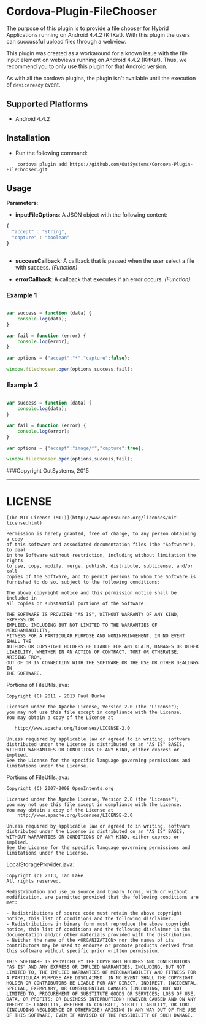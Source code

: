 # Cordova-Plugin-FileChooser

The purpose of this plugin is to provide a file chooser for Hybrid Applications running on Android 4.4.2 (KitKat). With this plugin the users can succussful upload files through a webview.

This plugin was created as a workaround for a known issue with the file input element on webviews running on Android 4.4.2 (KitKat). Thus, we recommend you to only use this plugin for that Android version.

As with all the cordova plugins, the plugin isn't available until the execution of `deviceready` event.

## Supported Platforms

- Android 4.4.2

## Installation
- Run the following command:

```shell
    cordova plugin add https://github.com/OutSystems/Cordova-Plugin-FileChooser.git	
``` 

## Usage

__Parameters__:

- __inputFileOptions__: A JSON object with the following content:

```javascript
{
  "accept" : "string",
  "capture" : "boolean"
}
 
```

- __successCallback__: A callback that is passed when the user select a file with success. _(Function)_

- __errorCallback__: A callback that executes if an error occurs. _(Function)_


### Example 1

```javascript

var success = function (data) {
    console.log(data);
}

var fail = function (error) {
    console.log(error);
}

var options = {"accept":"*","capture":false};

window.filechooser.open(options,success,fail);

```

### Example 2

```javascript

var success = function (data) {
    console.log(data);
}

var fail = function (error) {
    console.log(error);
}

var options = {"accept":"image/*","capture":true};

window.filechooser.open(options,success,fail);

```

###Copyright OutSystems, 2015

---

LICENSE
=======


    [The MIT License (MIT)](http://www.opensource.org/licenses/mit-license.html)

    Permission is hereby granted, free of charge, to any person obtaining a copy
    of this software and associated documentation files (the "Software"), to deal
    in the Software without restriction, including without limitation the rights
    to use, copy, modify, merge, publish, distribute, sublicense, and/or sell
    copies of the Software, and to permit persons to whom the Software is
    furnished to do so, subject to the following conditions:

    The above copyright notice and this permission notice shall be included in
    all copies or substantial portions of the Software.

    THE SOFTWARE IS PROVIDED "AS IS", WITHOUT WARRANTY OF ANY KIND, EXPRESS OR
    IMPLIED, INCLUDING BUT NOT LIMITED TO THE WARRANTIES OF MERCHANTABILITY,
    FITNESS FOR A PARTICULAR PURPOSE AND NONINFRINGEMENT. IN NO EVENT SHALL THE
    AUTHORS OR COPYRIGHT HOLDERS BE LIABLE FOR ANY CLAIM, DAMAGES OR OTHER
    LIABILITY, WHETHER IN AN ACTION OF CONTRACT, TORT OR OTHERWISE, ARISING FROM,
    OUT OF OR IN CONNECTION WITH THE SOFTWARE OR THE USE OR OTHER DEALINGS IN
    THE SOFTWARE.


Portions of FileUtils.java:

    Copyright (C) 2011 - 2013 Paul Burke

    Licensed under the Apache License, Version 2.0 (the "License");
    you may not use this file except in compliance with the License.
    You may obtain a copy of the License at

       http://www.apache.org/licenses/LICENSE-2.0

    Unless required by applicable law or agreed to in writing, software
    distributed under the License is distributed on an "AS IS" BASIS,
    WITHOUT WARRANTIES OR CONDITIONS OF ANY KIND, either express or implied.
    See the License for the specific language governing permissions and
    limitations under the License.

Portions of FileUtils.java:

    Copyright (C) 2007-2008 OpenIntents.org
 
    Licensed under the Apache License, Version 2.0 (the "License");
    you may not use this file except in compliance with the License.
    You may obtain a copy of the License at
        http://www.apache.org/licenses/LICENSE-2.0

    Unless required by applicable law or agreed to in writing, software
    distributed under the License is distributed on an "AS IS" BASIS,
    WITHOUT WARRANTIES OR CONDITIONS OF ANY KIND, either express or implied.
    See the License for the specific language governing permissions and
    limitations under the License.

LocalStorageProvider.java:

	Copyright (c) 2013, Ian Lake
	All rights reserved.

	Redistribution and use in source and binary forms, with or without modification, are permitted provided that the following conditions are met:

	- Redistributions of source code must retain the above copyright notice, this list of conditions and the following disclaimer.
	- Redistributions in binary form must reproduce the above copyright notice, this list of conditions and the following disclaimer in the documentation and/or other materials provided with the distribution.
	- Neither the name of the <ORGANIZATION> nor the names of its contributors may be used to endorse or promote products derived from this software without specific prior written permission.

	THIS SOFTWARE IS PROVIDED BY THE COPYRIGHT HOLDERS AND CONTRIBUTORS "AS IS" AND ANY EXPRESS OR IMPLIED WARRANTIES, INCLUDING, BUT NOT LIMITED TO, THE IMPLIED WARRANTIES OF MERCHANTABILITY AND FITNESS FOR A PARTICULAR PURPOSE ARE DISCLAIMED. IN NO EVENT SHALL THE COPYRIGHT HOLDER OR CONTRIBUTORS BE LIABLE FOR ANY DIRECT, INDIRECT, INCIDENTAL, SPECIAL, EXEMPLARY, OR CONSEQUENTIAL DAMAGES (INCLUDING, BUT NOT LIMITED TO, PROCUREMENT OF SUBSTITUTE GOODS OR SERVICES; LOSS OF USE, DATA, OR PROFITS; OR BUSINESS INTERRUPTION) HOWEVER CAUSED AND ON ANY THEORY OF LIABILITY, WHETHER IN CONTRACT, STRICT LIABILITY, OR TORT (INCLUDING NEGLIGENCE OR OTHERWISE) ARISING IN ANY WAY OUT OF THE USE OF THIS SOFTWARE, EVEN IF ADVISED OF THE POSSIBILITY OF SUCH DAMAGE.


